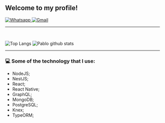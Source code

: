 ## Welcome to my profile!

<a href="https://api.whatsapp.com/send?phone=5551995815232">
<img alt="Whatsapp" src="https://img.shields.io/badge/-Whatsapp-282A36?style=for-the-badge&logo=Whatsapp&logoColor=white)" />
    
</a>

<a href="mailto: pablorsantos15@gmail.com">
<img alt="Gmail" src="https://img.shields.io/badge/-Email-282A36?style=for-the-badge&logo=Gmail&logoColor=white)" />    
</a>

---
<br/>

![Top Langs](https://github-readme-stats.vercel.app/api/top-langs/?username=PabloRSantos&theme=radical&layout=compact)
![Pablo github stats](https://github-readme-stats.vercel.app/api?username=PabloRSantos&show_icons=true&theme=radical&count_private=true&include_all_commits=true)

---

### :computer: Some of the technology that I use:

- NodeJS;
- NestJS;
- React;
- React Native;
- GraphQL;
- MongoDB;
- PostgreSQL;
- Knex;
- TypeORM;

